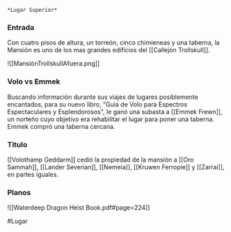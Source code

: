 	*Lugar Superior*

### Entrada
Con cuatro pisos de altura, un torreón, cinco chimieneas y una taberna, la Mansión es uno de los mas grandes edificios del [[Callejón Trollskull]].

![[MansiónTrollskullAfuera.png]]

### Volo vs Emmek
Buscando información durante sus viajes de lugares posiblemente encantados, para su nuevo libro, "Guia de Volo para Espectros Espectaculares y Esplendorosos", le ganó una subasta a [[Emmek Frewn]], un norteño cuyo objetivo era rehabilitar el lugar para poner una taberna. Emmek compró una taberna cercana.

### Titulo
[[Volothamp Geddarm]] cedió la propiedad de la mansión a [[Oro Sammah]], [[Lander Severian]], [[Nemeia]], [[Kruwen Ferropie]] y [[Zarrai]], en partes iguales.

### Planos
![[Waterdeep Dragon Heist Book.pdf#page=224]]










#Lugar